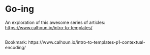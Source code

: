 # Go-ing

An exploration of this awesome series of articles:
https://www.calhoun.io/intro-to-templates/

</br>
Bookmark: 
https://www.calhoun.io/intro-to-templates-p1-contextual-encoding/
